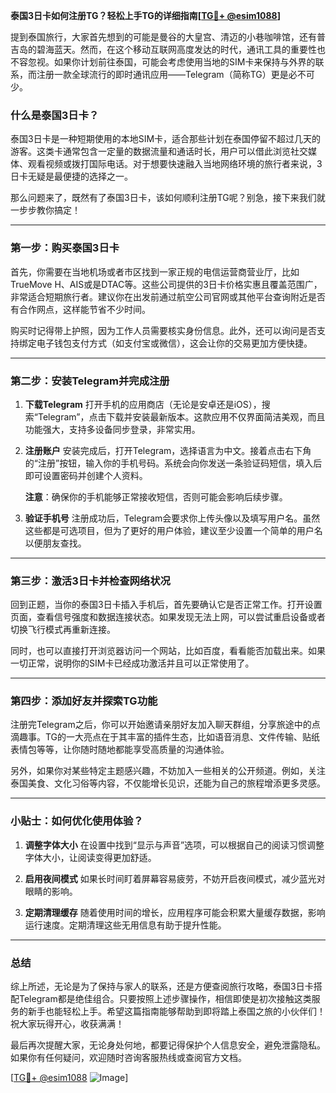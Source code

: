 **泰国3日卡如何注册TG？轻松上手TG的详细指南[[TG💪+ @esim1088](https://t.me/s/esim1088)]**

提到泰国旅行，大家首先想到的可能是曼谷的大皇宫、清迈的小巷咖啡馆，还有普吉岛的碧海蓝天。然而，在这个移动互联网高度发达的时代，通讯工具的重要性也不容忽视。如果你计划前往泰国，可能会考虑使用当地的SIM卡来保持与外界的联系，而注册一款全球流行的即时通讯应用——Telegram（简称TG）更是必不可少。

### 什么是泰国3日卡？

泰国3日卡是一种短期使用的本地SIM卡，适合那些计划在泰国停留不超过几天的游客。这类卡通常包含一定量的数据流量和通话时长，用户可以借此浏览社交媒体、观看视频或拨打国际电话。对于想要快速融入当地网络环境的旅行者来说，3日卡无疑是最便捷的选择之一。

那么问题来了，既然有了泰国3日卡，该如何顺利注册TG呢？别急，接下来我们就一步步教你搞定！

---

### 第一步：购买泰国3日卡

首先，你需要在当地机场或者市区找到一家正规的电信运营商营业厅，比如TrueMove H、AIS或是DTAC等。这些公司提供的3日卡价格实惠且覆盖范围广，非常适合短期旅行者。建议你在出发前通过航空公司官网或其他平台查询附近是否有合作网点，这样能节省不少时间。

购买时记得带上护照，因为工作人员需要核实身份信息。此外，还可以询问是否支持绑定电子钱包支付方式（如支付宝或微信），这会让你的交易更加方便快捷。

---

### 第二步：安装Telegram并完成注册

1. **下载Telegram**
   打开手机的应用商店（无论是安卓还是iOS），搜索“Telegram”，点击下载并安装最新版本。这款应用不仅界面简洁美观，而且功能强大，支持多设备同步登录，非常实用。

2. **注册账户**
   安装完成后，打开Telegram，选择语言为中文。接着点击右下角的“注册”按钮，输入你的手机号码。系统会向你发送一条验证码短信，填入后即可设置密码并创建个人资料。

   **注意**：确保你的手机能够正常接收短信，否则可能会影响后续步骤。

3. **验证手机号**
   注册成功后，Telegram会要求你上传头像以及填写用户名。虽然这些都是可选项目，但为了更好的用户体验，建议至少设置一个简单的用户名以便朋友查找。

---

### 第三步：激活3日卡并检查网络状况

回到正题，当你的泰国3日卡插入手机后，首先要确认它是否正常工作。打开设置页面，查看信号强度和数据连接状态。如果发现无法上网，可以尝试重启设备或者切换飞行模式再重新连接。

同时，也可以直接打开浏览器访问一个网站，比如百度，看看能否加载出来。如果一切正常，说明你的SIM卡已经成功激活并且可以正常使用了。

---

### 第四步：添加好友并探索TG功能

注册完Telegram之后，你可以开始邀请亲朋好友加入聊天群组，分享旅途中的点滴趣事。TG的一大亮点在于其丰富的插件生态，比如语音消息、文件传输、贴纸表情包等等，让你随时随地都能享受高质量的沟通体验。

另外，如果你对某些特定主题感兴趣，不妨加入一些相关的公开频道。例如，关注泰国美食、文化习俗等内容，不仅能增长见识，还能为自己的旅程增添更多灵感。

---

### 小贴士：如何优化使用体验？

1. **调整字体大小**
   在设置中找到“显示与声音”选项，可以根据自己的阅读习惯调整字体大小，让阅读变得更加舒适。

2. **启用夜间模式**
   如果长时间盯着屏幕容易疲劳，不妨开启夜间模式，减少蓝光对眼睛的影响。

3. **定期清理缓存**
   随着使用时间的增长，应用程序可能会积累大量缓存数据，影响运行速度。定期清理这些无用信息有助于提升性能。

---

### 总结

综上所述，无论是为了保持与家人的联系，还是方便查阅旅行攻略，泰国3日卡搭配Telegram都是绝佳组合。只要按照上述步骤操作，相信即使是初次接触这类服务的新手也能轻松上手。希望这篇指南能够帮助到即将踏上泰国之旅的小伙伴们！祝大家玩得开心，收获满满！

最后再次提醒大家，无论身处何地，都要记得保护个人信息安全，避免泄露隐私。如果你有任何疑问，欢迎随时咨询客服热线或查阅官方文档。

[[TG💪+ @esim1088](https://t.me/s/esim1088) ![Image](https://i.postimg.cc/4NQfJmqS/Snipaste-2025-05-13-00-14-12.png)]